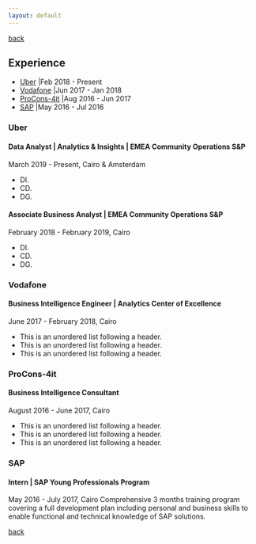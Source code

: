 ```yaml
---
layout: default
---
```

[back](./)
## Experience
* [Uber](#uber)               |Feb 2018 - Present
* [Vodafone](#vodafone)       |Jun 2017 - Jan 2018
* [ProCons-4it](#ProCons-4it) |Aug 2016 - Jun 2017
* [SAP](#SAP)                 |May 2016 - Jul 2016


### <a name="uber"></a> Uber
#### Data Analyst | Analytics & Insights | EMEA Community Operations S&P
March 2019 - Present, Cairo & Amsterdam
*   DI.
*   CD.
*   DG.

#### Associate Business Analyst | EMEA Community Operations S&P
February 2018 - February 2019, Cairo
*   DI.
*   CD.
*   DG.

### <a name="vodafone"></a> Vodafone
#### Business Intelligence Engineer | Analytics Center of Excellence
June 2017 - February 2018,  Cairo
*   This is an unordered list following a header.
*   This is an unordered list following a header.
*   This is an unordered list following a header.

### <a name="ProCons-4it"></a>  ProCons-4it
#### Business Intelligence Consultant
August 2016 - June 2017,  Cairo
*   This is an unordered list following a header.
*   This is an unordered list following a header.
*   This is an unordered list following a header.

### <a name="SAP"></a> SAP
#### Intern | SAP Young Professionals Program
May 2016 - July 2017,  Cairo
  Comprehensive 3 months training program covering a full development plan including personal and business skills to enable functional and technical knowledge of SAP solutions.


[back](./)
